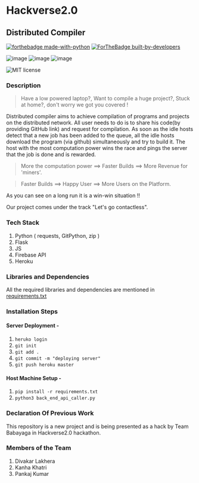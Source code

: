 # Hackverse2.0

## Distributed Compiler
[![forthebadge made-with-python](http://ForTheBadge.com/images/badges/made-with-python.svg)](https://www.python.org/) 
[![ForTheBadge built-by-developers](http://ForTheBadge.com/images/badges/built-by-developers.svg)](https://GitHub.com/Naereen/)

![image](https://img.shields.io/badge/Flask-000000?style=for-the-badge&logo=flask&logoColor=white)     ![image](https://img.shields.io/badge/Heroku-430098?style=for-the-badge&logo=heroku&logoColor=white) ![image](https://img.shields.io/badge/firebase-ffca28?style=for-the-badge&logo=firebase&logoColor=white)



![MIT license](https://img.shields.io/badge/License-MIT-blue.svg)

### Description
>  Have a low powered laptop?, Want to compile a huge project?, Stuck at home?, don't worry we got you covered !
> 
Distributed compiler aims to achieve compilation of programs and projects on the distributed network. 
All user needs to do is to share his code(by providing GitHub link) and request for compilation.
As soon as the idle hosts detect that a new job has been added to the queue, all the idle hosts download the program (via github) simultaneously and try to build it.
The host with the most computation power wins the race and pings the server that the job is done and is rewarded.

> More the computation power ==> Faster Builds ==> More Revenue for 'miners'.

> Faster Builds ==> Happy User ==> More Users on the Platform.

As you can see on a long run it is a win-win situation !!

Our project comes under the track "Let's go contactless".

### Tech Stack
1. Python ( requests, GitPython, zip )
2. Flask
3. JS
4. Firebase API
5. Heroku

### Libraries and Dependencies
All the required libraries and dependencies are
mentioned in [requirements.txt](https://github.com/Kanhakhatri065/Hackverse2.0/blob/main/requirements.txt)

### Installation Steps
#### Server Deployment - 
1. ```heruko login```
2. ```git init```
3. ```git add .```
4. ```git commit -m "deploying server"```
5. ```git push heroku master```
#### Host Machine Setup -
1. ```pip install -r requirements.txt```
2. ```python3 back_end_api_caller.py```

### Declaration Of Previous Work
This repository is a new project and is being presented as a hack by Team Babayaga
in Hackverse2.0 hackathon.

### Members of the Team
1. Divakar Lakhera
2. Kanha Khatri
3. Pankaj Kumar
